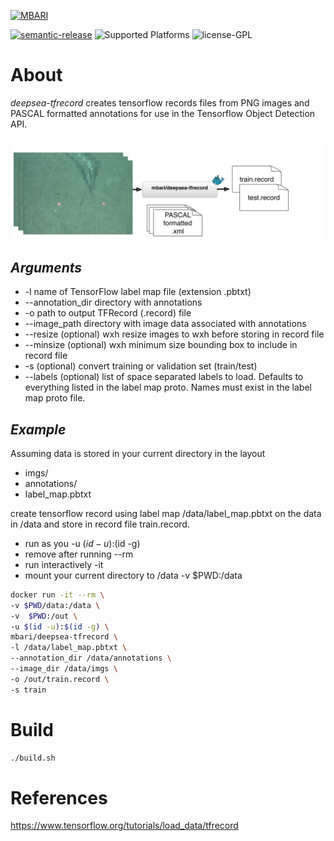 [![MBARI](https://www.mbari.org/wp-content/uploads/2014/11/logo-mbari-3b.png)](http://www.mbari.org)

[![semantic-release](https://img.shields.io/badge/%20%20%F0%9F%93%A6%F0%9F%9A%80-semantic--release-e10079.svg)](https://github.com/semantic-release/semantic-release)
![Supported Platforms](https://img.shields.io/badge/Supported%20Platforms-Windows%20%7C%20macOS%20%7C%20Linux-green)
![license-GPL](https://img.shields.io/badge/license-GPL-blue)

# About

*deepsea-tfrecord* creates tensorflow records files from PNG images and PASCAL formatted annotations for use in the Tensorflow Object Detection API.
    
![ Image link ](/img/flow.jpg)

## *Arguments* 

  * -l name of TensorFlow label map file (extension .pbtxt)
  * --annotation_dir directory with annotations
  * -o path to output TFRecord (.record) file
  * --image_path directory with image data associated with annotations
  * --resize (optional) wxh resize images to wxh before storing in record file
  * --minsize (optional) wxh minimum size bounding box to include in record file
  * -s (optional) convert training or validation set (train/test)
  * --labels (optional) list of space separated labels to load. Defaults to everything listed in the label map proto. Names must exist in the label map proto file. 

## *Example*

Assuming data is stored in your current directory in the layout
 
 * imgs/
 * annotations/
 * label_map.pbtxt
 
 create tensorflow record using label map  /data/label_map.pbtxt on the data in /data and store in record file train.record.

 * run as you -u $(id -u):$(id -g)
 * remove after running --rm
 * run interactively -it
 * mount your current directory to /data -v $PWD:/data

```bash
docker run -it --rm \
-v $PWD/data:/data \
-v  $PWD:/out \
-u $(id -u):$(id -g) \
mbari/deepsea-tfrecord \
-l /data/label_map.pbtxt \
--annotation_dir /data/annotations \
--image_dir /data/imgs \
-o /out/train.record \
-s train
```

# Build 
```bash
./build.sh
```

# References
https://www.tensorflow.org/tutorials/load_data/tfrecord
